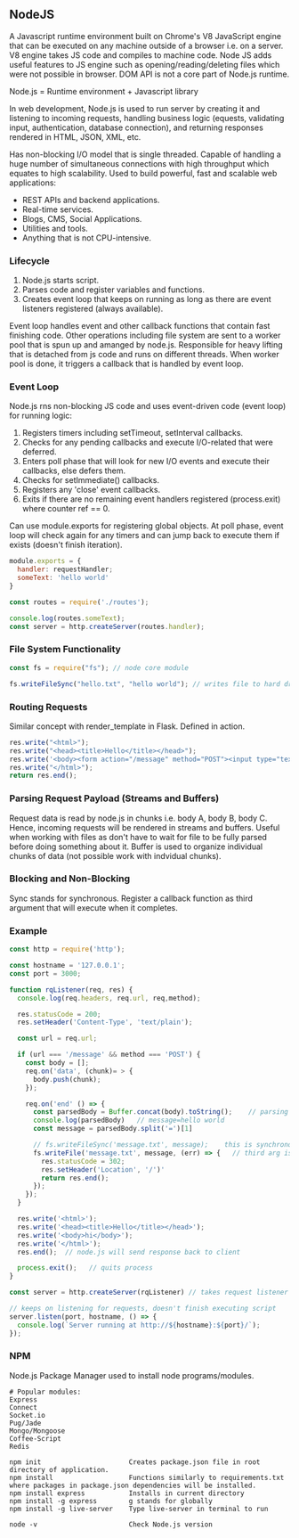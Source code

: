 ## NodeJS

A Javascript runtime environment built on Chrome's V8 JavaScript engine that can be executed on any machine outside of a browser i.e. on a server. V8 engine takes JS code and compiles to machine code. Node JS adds useful features to JS engine such as opening/reading/deleting files which were not possible in browser. DOM API is not a core part of Node.js runtime.

Node.js = Runtime environment + Javascript library

In web development, Node.js is used to run server by creating it and listening to incoming requests, handling business logic (equests, validating input, authentication, database connection), and returning responses rendered in HTML, JSON, XML, etc.

Has non-blocking I/O model that is single threaded. Capable of handling a huge number of simultaneous connections with high
throughput which equates to high scalability. Used to build powerful, fast and scalable web applications:

-   REST APIs and backend applications.
-   Real-time services.
-   Blogs, CMS, Social Applications.
-   Utilities and tools.
-   Anything that is not CPU-intensive.

### Lifecycle

1. Node.js starts script.
2. Parses code and register variables and functions.
3. Creates event loop that keeps on running as long as there are event listeners registered (always available).

Event loop handles event and other callback functions that contain fast finishing code. Other operations including file system are sent to a worker pool that is spun up and amanged by node.js. Responsible for heavy lifting that is detached from js code and runs on different threads. When worker pool is done, it triggers a callback that is handled by event loop.

### Event Loop

Node.js rns non-blocking JS code and uses event-driven code (event loop) for running logic:

1. Registers timers including setTimeout, setInterval callbacks.
2. Checks for any pending callbacks and execute I/O-related that were deferred.
3. Enters poll phase that will look for new I/O events and execute their callbacks, else defers them.
4. Checks for setImmediate() callbacks.
5. Registers any 'close' event callbacks.
6. Exits if there are no remaining event handlers registered (process.exit) where counter ref == 0.

Can use module.exports for registering global objects.
At poll phase, event loop will check again for any timers and can jump back to execute them if exists (doesn't finish iteration).

```javascript
module.exports = {
  handler: requestHandler;
  someText: 'hello world'
}

const routes = require('./routes');

console.log(routes.someText);
const server = http.createServer(routes.handler);
```

### File System Functionality

```javascript
const fs = require("fs"); // node core module

fs.writeFileSync("hello.txt", "hello world"); // writes file to hard drive
```

### Routing Requests

Similar concept with render_template in Flask. Defined in action.

```javascript
res.write("<html>");
res.write("<head><title>Hello</title></head>");
res.write('<body><form action="/message" method="POST"><input type="text" name="message"</form></body>');
res.write("</html>");
return res.end();
```

### Parsing Request Payload (Streams and Buffers)

Request data is read by node.js in chunks i.e. body A, body B, body C. Hence, incoming requests will be rendered in streams and buffers. Useful when working with files as don't have to wait for file to be fully parsed before doing something about it. Buffer is used to organize individual chunks of data (not possible work with indvidual chunks).

### Blocking and Non-Blocking

Sync stands for synchronous. Register a callback function as third argument that will execute when it completes.

### Example

```javascript
const http = require('http');

const hostname = '127.0.0.1';
const port = 3000;

function rqListener(req, res) {
  console.log(req.headers, req.url, req,method);

  res.statusCode = 200;
  res.setHeader('Content-Type', 'text/plain');

  const url = req.url;

  if (url === '/message' && method === 'POST') {
    const body = [];
    req.on('data', (chunk)= > {
      body.push(chunk);
    });

    req.on('end' () => {
      const parsedBody = Buffer.concat(body).toString();    // parsing request bodies
      console.log(parsedBody)   // message=hello world
      const message = parsedBody.split('=')[1]

      // fs.writeFileSync('message.txt', message);    this is synchronous and hence, code blocking
      fs.writeFile('message.txt', message, (err) => {   // third arg is callback function that executes when it is done
        res.statusCode = 302;
        res.setHeader('Location', '/')'
        return res.end();
      });
    });
  }

  res.write('<html>');
  res.write('<head><title>Hello</title></head>');
  res.write('<body>hi</body>');
  res.write('</html>');
  res.end();  // node.js will send response back to client

  process.exit();   // quits process
}

const server = http.createServer(rqListener) // takes request listener as arg that will execute for every incoming request

// keeps on listening for requests, doesn't finish executing script
server.listen(port, hostname, () => {
  console.log(`Server running at http://${hostname}:${port}/`);
});
```

### NPM

Node.js Package Manager used to install node programs/modules.

```
# Popular modules:
Express
Connect
Socket.io
Pug/Jade
Mongo/Mongoose
Coffee-Script
Redis

npm init                      Creates package.json file in root directory of application.
npm install                   Functions similarly to requirements.txt where packages in package.json dependencies will be installed.
npm install express           Installs in current directory
npm install -g express        g stands for globally
npm install -g live-server    Type live-server in terminal to run

node -v                       Check Node.js version
```
